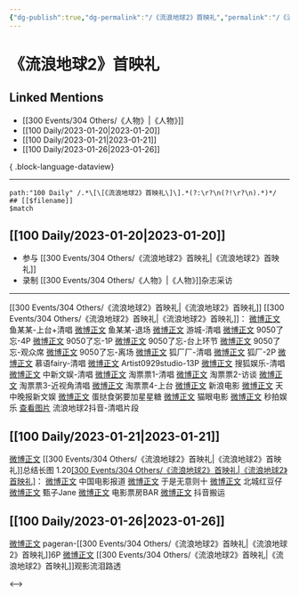 ```yaml
---
{"dg-publish":true,"dg-permalink":"/《流浪地球2》首映礼","permalink":"/《流浪地球2》首映礼/","created":"2023-01-21T15:05:47.000+08:00","updated":"2023-08-24T19:19:28.586+08:00"}
---
```


# 《流浪地球2》首映礼

## Linked Mentions
- [[300 Events/304 Others/《人物》\|《人物》]]
- [[100 Daily/2023-01-20\|2023-01-20]]
- [[100 Daily/2023-01-21\|2023-01-21]]
- [[100 Daily/2023-01-26\|2023-01-26]]

{ .block-language-dataview}

---

```expander
path:"100 Daily" /.*\[\[《流浪地球2》首映礼\]\].*(?:\r?\n(?!\r?\n).*)*/
## [[$filename]]
$match
```
## [[100 Daily/2023-01-20\|2023-01-20]]
  - 参与 [[300 Events/304 Others/《流浪地球2》首映礼\|《流浪地球2》首映礼]]
  - 录制 [[300 Events/304 Others/《人物》\|《人物》]]杂志采访
---
[[300 Events/304 Others/《流浪地球2》首映礼\|《流浪地球2》首映礼]]
[[300 Events/304 Others/《流浪地球2》首映礼\|《流浪地球2》首映礼]]：
[微博正文](https://m.weibo.cn/6915955727/4860057546396035) 鱼某某-上台+清唱
[微博正文](https://m.weibo.cn/6915955727/4860065489621996) 鱼某某-退场
[微博正文](https://m.weibo.cn/1801743981/4860079284683084) 游城-清唱
[微博正文](https://m.weibo.cn/7047859256/4860060767094221) 9050了忘-4P
[微博正文](https://m.weibo.cn/7047859256/4860072284658301) 9050了忘-1P
[微博正文](https://m.weibo.cn/7047859256/4860118611528440) 9050了忘-台上环节
[微博正文](https://m.weibo.cn/7047859256/4860119965763743) 9050了忘-观众席
[微博正文](https://m.weibo.cn/7047859256/4860120925996853) 9050了忘-离场
[微博正文](https://m.weibo.cn/6525010965/4860059827568882) 狐厂厂-清唱
[微博正文](https://m.weibo.cn/6525010965/4860051888015315) 狐厂-2P
[微博正文](https://m.weibo.cn/7625572671/4860053586447939) 慕语fairy-清唱
[微博正文](https://m.weibo.cn/6873250805/4860061812525166) Artist0929studio-13P
[微博正文](https://m.weibo.cn/1843633441/4860059965719441) 搜狐娱乐-清唱
[微博正文](https://m.weibo.cn/7728745629/4860053464553221) 中新文娱-清唱
[微博正文](https://m.weibo.cn/2095820504/4860049485203887) 淘票票1-清唱
[微博正文](https://m.weibo.cn/2095820504/4860051791807283) 淘票票2-访谈
[微博正文](https://m.weibo.cn/2095820504/4860053486572733) 淘票票3-近视角清唱
[微博正文](https://m.weibo.cn/2095820504/4860058544376110) 淘票票4-上台
[微博正文](https://m.weibo.cn/1623886424/4860052261309669) 新浪电影
[微博正文](https://m.weibo.cn/5762845362/4860062633822096) 天中晚报新文娱
[微博正文](https://m.weibo.cn/6048634807/4860108645077510) 蛋挞食粥要加星星糖
[微博正文](https://m.weibo.cn/2611607127/4860053464817487) 猫眼电影
[微博正文](https://m.weibo.cn/3849658397/4860083797756291) 秒拍娱乐
[查看图片](https://wx4.sinaimg.cn/large/6eb293b4gy1haajui06hsj20u01hdaee.jpg) 流浪地球2抖音-清唱片段
## [[100 Daily/2023-01-21\|2023-01-21]]
[微博正文](https://m.weibo.cn/6436669966/4860342888306308) [[300 Events/304 Others/《流浪地球2》首映礼\|《流浪地球2》首映礼]]总结长图
1.20[[300 Events/304 Others/《流浪地球2》首映礼\|《流浪地球2》首映礼]](续)：
[微博正文](https://m.weibo.cn/1261788454/4860318498952960) 中国电影报道
[微博正文](https://m.weibo.cn/2014837094/4860060129561904) 于是无意则十
[微博正文](https://m.weibo.cn/6417802167/4860073132952764) 北城红豆仔
[微博正文](https://m.weibo.cn/1767777411/4860114077227063) 甄子Jane
[微博正文](https://m.weibo.cn/3348078992/4860061316815722) 电影票房BAR
[微博正文](https://m.weibo.cn/7495641082/4860146843128503) 抖音搬运

## [[100 Daily/2023-01-26\|2023-01-26]]
[微博正文](https://m.weibo.cn/7633014126/4862150629131185) pageran-[[300 Events/304 Others/《流浪地球2》首映礼\|《流浪地球2》首映礼]]6P
[微博正文](https://m.weibo.cn/7495641082/4862121126664858) [[300 Events/304 Others/《流浪地球2》首映礼\|《流浪地球2》首映礼]]观影流泪路透

<-->